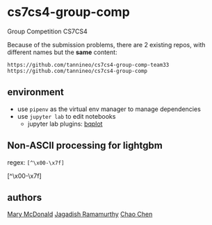 # cs7cs4-group-comp

Group Competition CS7CS4

Because of the submission problems, there are 2 existing repos, with different names but the **same** content:

```
https://github.com/tannineo/cs7cs4-group-comp-team33
https://github.com/tannineo/cs7cs4-group-comp
```


## environment

- use `pipenv` as the virtual env manager to manage dependencies
- use `jupyter lab` to edit notebooks
  - jupyter lab plugins: [bqplot](https://github.com/bloomberg/bqplot)

## Non-ASCII processing for lightgbm
regex: `[^\x00-\x7f]`

[^\x00-\x7f]

## authors

[Mary McDonald](https://github.com/mcdonam7)
[Jagadish Ramamurthy](https://github.com/jagadishr12)
[Chao Chen](https://github.com/tannineo)
